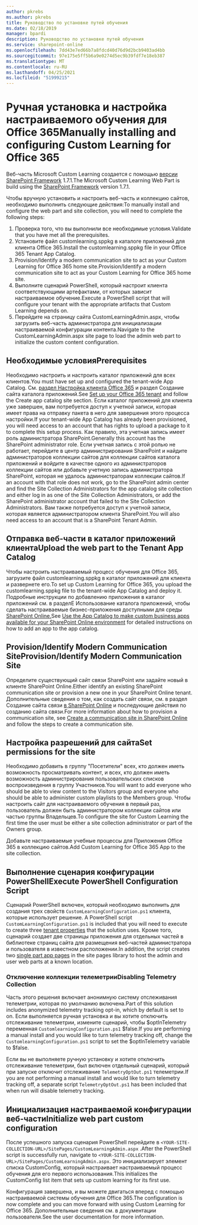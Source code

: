 ```yaml
---
author: pkrebs
ms.author: pkrebs
title: Руководство по установке путей обучения
ms.date: 02/18/2019
manager: bpardi
description: Руководство по установке путей обучения
ms.service: sharepoint-online
ms.openlocfilehash: 7dd43e7ed66b7a8fdcd40d76d9d2bcb9403ad4bb
ms.sourcegitcommit: 97e175e5ff5b6a9e0274d5ec9b39fdf7e18eb387
ms.translationtype: MT
ms.contentlocale: ru-RU
ms.lasthandoff: 04/25/2021
ms.locfileid: "51999215"
---
```

# <a name="manually-installing-and-configuring-custom-learning-for-office-365"></a><span data-ttu-id="484a0-103">Ручная установка и настройка настраиваемого обучения для Office 365</span><span class="sxs-lookup"><span data-stu-id="484a0-103">Manually installing and configuring Custom Learning for Office 365</span></span>

<span data-ttu-id="484a0-104">Веб-часть Microsoft Custom Learning создается с помощью [версии SharePoint Framework](/sharepoint/dev/spfx/sharepoint-framework-overview) 1.7.1.</span><span class="sxs-lookup"><span data-stu-id="484a0-104">The Microsoft Custom Learning Web Part is build using the [SharePoint Framework](/sharepoint/dev/spfx/sharepoint-framework-overview) version 1.7.1.</span></span>

<span data-ttu-id="484a0-105">Чтобы вручную установить и настроить веб-часть и коллекцию сайтов, необходимо выполнить следующие действия:</span><span class="sxs-lookup"><span data-stu-id="484a0-105">To manually install and configure the web part and site collection, you will need to complete the following steps:</span></span>

1. <span data-ttu-id="484a0-106">Проверка того, что вы выполнили все необходимые условия.</span><span class="sxs-lookup"><span data-stu-id="484a0-106">Validate that you have met all the prerequisites.</span></span>
1. <span data-ttu-id="484a0-107">Установите файл customlearning.sppkg в каталоге приложений для клиента Office 365.</span><span class="sxs-lookup"><span data-stu-id="484a0-107">Install the customlearning.sppkg file in your Office 365 Tenant App Catalog.</span></span>
1. <span data-ttu-id="484a0-108">Provision/Identify a modern communication site to act as your Custom Learning for Office 365 home site.</span><span class="sxs-lookup"><span data-stu-id="484a0-108">Provision/Identify a modern communication site to act as your Custom Learning for Office 365 home site.</span></span>
1. <span data-ttu-id="484a0-109">Выполните сценарий PowerShell, который настроит клиента соответствующими артефактами, от которых зависит настраиваемое обучение.</span><span class="sxs-lookup"><span data-stu-id="484a0-109">Execute a PowerShell script that will configure your tenant with the appropriate artifacts that Custom Learning depends on.</span></span>
1. <span data-ttu-id="484a0-110">Перейдите на страницу сайта CustomLearningAdmin.aspx, чтобы загрузить веб-часть администратора для инициализации настраиваемой конфигурации контента.</span><span class="sxs-lookup"><span data-stu-id="484a0-110">Navigate to the CustomLearningAdmin.aspx site page to load the admin web part to initialize the custom content configuration.</span></span>

## <a name="prerequisites"></a><span data-ttu-id="484a0-111">Необходимые условия</span><span class="sxs-lookup"><span data-stu-id="484a0-111">Prerequisites</span></span>

<span data-ttu-id="484a0-112">Необходимо настроить и настроить каталог приложений для всех клиентов.</span><span class="sxs-lookup"><span data-stu-id="484a0-112">You must have set up and configured the tenant-wide App Catalog.</span></span> <span data-ttu-id="484a0-113">См. [раздел Настройка клиента Office 365](/sharepoint/dev/spfx/set-up-your-developer-tenant#create-app-catalog-site) и раздел Создание сайта каталога приложений.</span><span class="sxs-lookup"><span data-stu-id="484a0-113">See [Set up your Office 365 tenant](/sharepoint/dev/spfx/set-up-your-developer-tenant#create-app-catalog-site) and follow the Create app catalog site section.</span></span> <span data-ttu-id="484a0-114">Если каталог приложений для клиента уже завершен, вам потребуется доступ к учетной записи, которая имеет права на отправку пакета в него для завершения этого процесса настройки.</span><span class="sxs-lookup"><span data-stu-id="484a0-114">If your tenant-wide App Catalog has already been provisioned, you will need access to an account that has rights to upload a package to it to complete this setup process.</span></span> <span data-ttu-id="484a0-115">Как правило, эта учетная запись имеет роль администратора SharePoint.</span><span class="sxs-lookup"><span data-stu-id="484a0-115">Generally this account has the SharePoint administrator role.</span></span> <span data-ttu-id="484a0-116">Если учетная запись с этой ролью не работает, перейдите в центр администрирования SharePoint и найдите администраторов коллекции сайтов для коллекции сайтов каталога приложений и войдите в качестве одного из администраторов коллекции сайтов или добавьте учетную запись администратора SharePoint, которая не удалось администраторам коллекции сайтов.</span><span class="sxs-lookup"><span data-stu-id="484a0-116">If an account with that role does not work, go to the SharePoint admin center and find the Site Collection Administrators for the app catalog site collection and either log in as one of the Site Collection Administrators, or add the SharePoint administrator account that failed to the Site Collection Administrators.</span></span> <span data-ttu-id="484a0-117">Вам также потребуется доступ к учетной записи, которая является администратором клиента SharePoint.</span><span class="sxs-lookup"><span data-stu-id="484a0-117">You will also need access to an account that is a SharePoint Tenant Admin.</span></span>

## <a name="upload-the-web-part-to-the-tenant-app-catalog"></a><span data-ttu-id="484a0-118">Отправка веб-части в каталог приложений клиента</span><span class="sxs-lookup"><span data-stu-id="484a0-118">Upload the web part to the Tenant App Catalog</span></span>

<span data-ttu-id="484a0-119">Чтобы настроить настраиваемый процесс обучения для Office 365, загрузите файл customlearning.sppkg в каталог приложений для клиента и развернете его.</span><span class="sxs-lookup"><span data-stu-id="484a0-119">To set up Custom Learning for Office 365, you upload the customlearning.sppkg file to the tenant-wide App Catalog and deploy it.</span></span> <span data-ttu-id="484a0-120">Подробные инструкции по добавлению приложения в каталог приложений см. в разделЕ Использование каталога приложений, чтобы сделать настраиваемые бизнес-приложения доступными для среды [SharePoint Online.](/sharepoint/use-app-catalog)</span><span class="sxs-lookup"><span data-stu-id="484a0-120">See [Use the App Catalog to make custom business apps available for your SharePoint Online environment](/sharepoint/use-app-catalog) for detailed instructions on how to add an app to the app catalog.</span></span>

## <a name="provisionidentify-modern-communication-site"></a><span data-ttu-id="484a0-121">Provision/Identify Modern Communication Site</span><span class="sxs-lookup"><span data-stu-id="484a0-121">Provision/Identify Modern Communication Site</span></span>

<span data-ttu-id="484a0-122">Определите существующий сайт связи SharePoint или задайте новый в клиенте SharePoint Online.</span><span class="sxs-lookup"><span data-stu-id="484a0-122">Either identify an existing SharePoint communication site or provision a new one in your SharePoint Online tenant.</span></span> <span data-ttu-id="484a0-123">Дополнительные сведения о том, как создать сайт связи, см. в раздел Создание сайта связи [в SharePoint Online](https://support.office.com/article/create-a-communication-site-in-sharepoint-online-7fb44b20-a72f-4d2c-9173-fc8f59ba50eb) и последующие действия по созданию сайта связи.</span><span class="sxs-lookup"><span data-stu-id="484a0-123">For more information about how to provision a communication site, see [Create a communication site in SharePoint Online](https://support.office.com/article/create-a-communication-site-in-sharepoint-online-7fb44b20-a72f-4d2c-9173-fc8f59ba50eb) and follow the steps to create a communication site.</span></span>

## <a name="set-permissions-for-the-site"></a><span data-ttu-id="484a0-124">Настройка разрешений для сайта</span><span class="sxs-lookup"><span data-stu-id="484a0-124">Set permissions for the site</span></span>

<span data-ttu-id="484a0-125">Необходимо добавить в группу "Посетители" всех, кто должен иметь возможность просматривать контент, и всех, кто должен иметь возможность администрирования пользовательских списков воспроизведения в группу Участников.</span><span class="sxs-lookup"><span data-stu-id="484a0-125">You will want to add everyone who should be able to view content to the Visitors group and everyone who should be able to administer custom playlists to the Members group.</span></span> <span data-ttu-id="484a0-126">Чтобы настроить сайт для настраиваемого обучения в первый раз, пользователь должен быть администратором коллекции сайтов или частью группы Владельцев.</span><span class="sxs-lookup"><span data-stu-id="484a0-126">To configure the site for Custom Learning the first time the user must be either a site collection administrator or part of the Owners group.</span></span>

<span data-ttu-id="484a0-127">Добавьте настраиваемые учебные процессы для Приложения Office 365 в коллекцию сайтов.</span><span class="sxs-lookup"><span data-stu-id="484a0-127">Add Custom Learning for Office 365 App to the site collection.</span></span>

## <a name="execute-powershell-configuration-script"></a><span data-ttu-id="484a0-128">Выполнение сценария конфигурации PowerShell</span><span class="sxs-lookup"><span data-stu-id="484a0-128">Execute PowerShell Configuration Script</span></span>

<span data-ttu-id="484a0-129">Сценарий PowerShell включен, который необходимо выполнить для создания трех свойств `CustomLearningConfiguration.ps1` клиента, которые использует решение. [](/sharepoint/dev/spfx/tenant-properties)</span><span class="sxs-lookup"><span data-stu-id="484a0-129">A PowerShell script `CustomLearningConfiguration.ps1` is included that you will need to execute to create three [tenant properties](/sharepoint/dev/spfx/tenant-properties) that the solution uses.</span></span> <span data-ttu-id="484a0-130">Кроме того, сценарий [](/sharepoint/dev/spfx/web-parts/single-part-app-pages) создает две страницы приложения для отдельных частей в библиотеке страниц сайта для размещения веб-частей администратора и пользователя в известном расположении.</span><span class="sxs-lookup"><span data-stu-id="484a0-130">In addition, the script creates two [single part app pages](/sharepoint/dev/spfx/web-parts/single-part-app-pages) in the site pages library to host the admin and user web parts at a known location.</span></span>

### <a name="disabling-telemetry-collection"></a><span data-ttu-id="484a0-131">Отключение коллекции телеметрии</span><span class="sxs-lookup"><span data-stu-id="484a0-131">Disabling Telemetry Collection</span></span>

<span data-ttu-id="484a0-132">Часть этого решения включает анонимную систему отслеживания телеметрии, которая по умолчанию включена.</span><span class="sxs-lookup"><span data-stu-id="484a0-132">Part of this solution includes anonymized telemetry tracking opt-in, which by default is set to on.</span></span> <span data-ttu-id="484a0-133">Если выполняется ручная установка и вы хотите отключить отслеживание телеметрии, измените сценарий, чтобы $optInTelemetry переменная `CustomlearningConfiguration.ps1` $false.</span><span class="sxs-lookup"><span data-stu-id="484a0-133">If you are performing a manual install and you would like to turn telemetry tracking off, change the `CustomlearningConfiguration.ps1` script to set the $optInTelemetry variable to $false.</span></span>

<span data-ttu-id="484a0-134">Если вы не выполняете ручную установку и хотите отключить отслеживание телеметрии, был включен отдельный сценарий, который при запуске отключит отслеживание `TelemetryOptOut.ps1` телеметрии.</span><span class="sxs-lookup"><span data-stu-id="484a0-134">If you are not performing a manual install and would like to turn telemetry tracking off, a separate script `TelemetryOptOut.ps1` has been included that when run will disable telemetry tracking.</span></span>

## <a name="initialize-web-part-custom-configuration"></a><span data-ttu-id="484a0-135">Инициализация настраиваемой конфигурации веб-части</span><span class="sxs-lookup"><span data-stu-id="484a0-135">Initialize web part custom configuration</span></span>

<span data-ttu-id="484a0-136">После успешного запуска сценария PowerShell перейдите в `<YOUR-SITE-COLLECTION-URL>/SitePages/CustomLearningAdmin.aspx` .</span><span class="sxs-lookup"><span data-stu-id="484a0-136">After the PowerShell script is successfully run, navigate to `<YOUR-SITE-COLLECTION-URL>/SitePages/CustomLearningAdmin.aspx`.</span></span> <span data-ttu-id="484a0-137">Это инициализирует элемент списка CustomConfig, который настраивает настраиваемый процесс обучения для его первого использования.</span><span class="sxs-lookup"><span data-stu-id="484a0-137">This initializes the CustomConfig list item that sets up custom learning for its first use.</span></span>

<span data-ttu-id="484a0-138">Конфигурация завершена, и вы можете двигаться вперед с помощью настраиваемой системы обучения для Office 365.</span><span class="sxs-lookup"><span data-stu-id="484a0-138">The configuration is now complete and you can move forward with using Custom Learning for Office 365.</span></span> <span data-ttu-id="484a0-139">Дополнительные сведения см. в документации пользователя.</span><span class="sxs-lookup"><span data-stu-id="484a0-139">See the user documentation for more information.</span></span>
